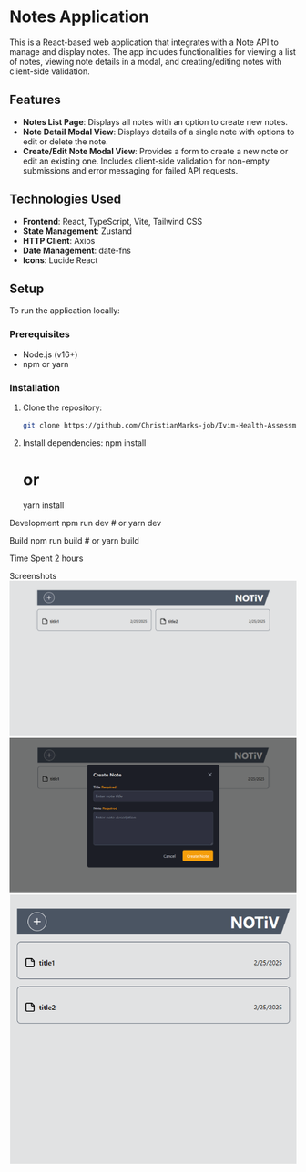 # Notes Application

This is a React-based web application that integrates with a Note API to manage and display notes. The app includes functionalities for viewing a list of notes, viewing note details in a modal, and creating/editing notes with client-side validation.

## Features

- **Notes List Page**: Displays all notes with an option to create new notes.
- **Note Detail Modal View**: Displays details of a single note with options to edit or delete the note.
- **Create/Edit Note Modal View**: Provides a form to create a new note or edit an existing one. Includes client-side validation for non-empty submissions and error messaging for failed API requests.

## Technologies Used

- **Frontend**: React, TypeScript, Vite, Tailwind CSS
- **State Management**: Zustand
- **HTTP Client**: Axios
- **Date Management**: date-fns
- **Icons**: Lucide React

## Setup

To run the application locally:

### Prerequisites

- Node.js (v16+)
- npm or yarn

### Installation

1. Clone the repository:
   ```bash
   git clone https://github.com/ChristianMarks-job/Ivim-Health-Assessment
   ```
2. Install dependencies:
   npm install
   # or
   yarn install

Development
npm run dev # or
yarn dev

Build
npm run build # or
yarn build

Time Spent
2 hours

Screenshots
![Notes List Page](./screenshots/Screenshot_1.png)
![Note Detail Modal](./screenshots/Screenshot_2.png)
![Notes List Page in Small Screen](./screenshots/Screenshot_3.png)
